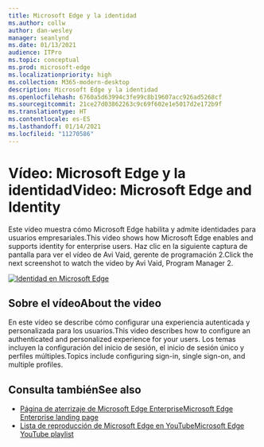 ```yaml
---
title: Microsoft Edge y la identidad
ms.author: collw
author: dan-wesley
manager: seanlynd
ms.date: 01/13/2021
audience: ITPro
ms.topic: conceptual
ms.prod: microsoft-edge
ms.localizationpriority: high
ms.collection: M365-modern-desktop
description: Microsoft Edge y la identidad
ms.openlocfilehash: 6760a5d63994c3fe99c8b19607acc926ad5268cf
ms.sourcegitcommit: 21ce27d03862263c9c69f602e1e5017d2e172b9f
ms.translationtype: HT
ms.contentlocale: es-ES
ms.lasthandoff: 01/14/2021
ms.locfileid: "11270586"
---
```

# <span data-ttu-id="54e0d-103">Vídeo: Microsoft Edge y la identidad</span><span class="sxs-lookup"><span data-stu-id="54e0d-103">Video: Microsoft Edge and Identity</span></span>

<span data-ttu-id="54e0d-104">Este vídeo muestra cómo Microsoft Edge habilita y admite identidades para usuarios empresariales.</span><span class="sxs-lookup"><span data-stu-id="54e0d-104">This video shows how Microsoft Edge enables and supports identity for enterprise users.</span></span> <span data-ttu-id="54e0d-105">Haz clic en la siguiente captura de pantalla para ver el vídeo de Avi Vaid, gerente de programación 2.</span><span class="sxs-lookup"><span data-stu-id="54e0d-105">Click the next screenshot to watch the video by Avi Vaid, Program Manager 2.</span></span>

[![Identidad en Microsoft Edge](media/microsoft-edge-video-identity/0.png)](http://www.youtube.com/watch?v=8lRUKhR7ipA "Identity in Microsoft Edge")

## <span data-ttu-id="54e0d-107">Sobre el vídeo</span><span class="sxs-lookup"><span data-stu-id="54e0d-107">About the video</span></span>

<span data-ttu-id="54e0d-108">En este vídeo se describe cómo configurar una experiencia autenticada y personalizada para los usuarios.</span><span class="sxs-lookup"><span data-stu-id="54e0d-108">This video describes how to configure an authenticated and personalized experience for your users.</span></span> <span data-ttu-id="54e0d-109">Los temas incluyen la configuración del inicio de sesión, el inicio de sesión único y perfiles múltiples.</span><span class="sxs-lookup"><span data-stu-id="54e0d-109">Topics include configuring sign-in, single sign-on, and multiple profiles.</span></span>

## <span data-ttu-id="54e0d-110">Consulta también</span><span class="sxs-lookup"><span data-stu-id="54e0d-110">See also</span></span>

- [<span data-ttu-id="54e0d-111">Página de aterrizaje de Microsoft Edge Enterprise</span><span class="sxs-lookup"><span data-stu-id="54e0d-111">Microsoft Edge Enterprise landing page</span></span>](https://aka.ms/EdgeEnterprise)
- [<span data-ttu-id="54e0d-112">Lista de reproducción de Microsoft Edge en YouTube</span><span class="sxs-lookup"><span data-stu-id="54e0d-112">Microsoft Edge YouTube playlist</span></span>](https://www.youtube.com/playlist?list=PLXtHYVsvn_b-uXh1tMeYpT-0iD8tD3tFy)

